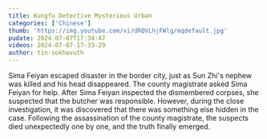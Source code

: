 ```yaml
---
title: Kungfu Detective Mysterious Urban
categories: ['Chinese']
thumb: 'https://img.youtube.com/vi/dRQVLhjFWlg/mqdefault.jpg'
pudate: 2024-07-07T17:34:47
videos: 2024-07-07-17-33-29
author: tin-sokhavuth
---
```

Sima Feiyan escaped disaster in the border city, just as Sun Zhi's nephew was killed and his head disappeared. The county magistrate asked Sima Feiyan for help. After Sima Feiyan inspected the dismembered corpses, she suspected that the butcher was responsible. However, during the close investigation, it was discovered that there was something else hidden in the case. Following the assassination of the county magistrate, the suspects died unexpectedly one by one, and the truth finally emerged.